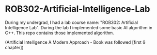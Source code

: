 # ROB302-Artificial-Intelligence-Lab
During my undergrad, I had a lab course name: "ROB302: Artificial Intelligence Lab". During the lab I implemented some basic AI algorithm in C++. This repo contains those implemented algorithm.

(Artificial Intelligence A Modern Approach - Book was followed [first 6 chapter])
